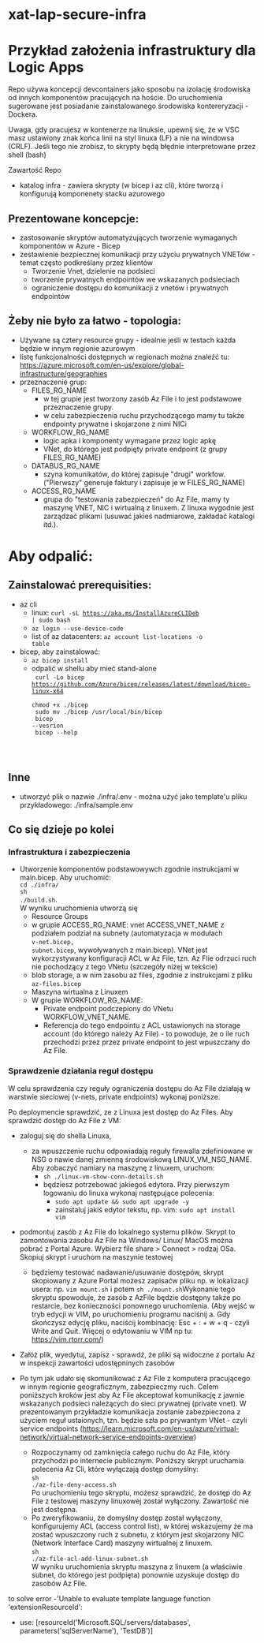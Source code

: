 # xat-lap-secure-infra

# Przykład założenia infrastruktury dla Logic Apps
Repo używa koncepcji devcontainers
jako sposobu na izolację środowiska od innych komponentów pracujących na hoście.
Do uruchomienia sugerowane jest posiadanie zainstalowanego środowiska kontereryzacji - Dockera. 

Uwaga, gdy pracujesz w kontenerze na linuksie, upewnij się, że w VSC masz ustawiony znak końca linii na styl linuxa (LF) a nie na windowsa (CRLF). 
Jeśli tego nie zrobisz, to skrypty będą błędnie interpretowane przez shell (bash)

Zawartość Repo
- katalog infra - zawiera skrypty (w bicep i az cli), które tworzą i konfigurują komponenety stacku azurowego

## Prezentowane koncepcje:
- zastosowanie skryptów automatyzujących tworzenie wymaganych komponentów w Azure - Bicep
- zestawienie bezpiecznej komunikacji przy użyciu prywatnych VNETów - temat często podkreślany przez klientów
    - Tworzenie Vnet, dzielenie na podsieci
    - tworzenie prywatnych endpointów we wskazanych podsieciach
    - ograniczenie dostępu do komunikacji z vnetów i prywatnych endpointów

## Żeby nie było za łatwo - topologia:
- Używane są cztery resource grupy - idealnie jeśli w testach każda będzie w innym regionie azurowym
- listę funkcjonalności dostępnych w regionach można znaleźć tu: https://azure.microsoft.com/en-us/explore/global-infrastructure/geographies
- przeznaczenie grup:
    - FILES_RG_NAME
        - w tej grupie jest tworzony zasób Az File i to jest podstawowe przeznaczenie grupy. 
        - w celu zabezpieczenia ruchu przychodzącego mamy tu także endpointy prywatne i skojarzone z nimi NICi
    - WORKFLOW_RG_NAME
        - logic apka i komponenty wymagane przez logic apkę
        - VNet, do którego jest podpięty private endpoint (z grupy FILES_RG_NAME)
    - DATABUS_RG_NAME
        - szyna komunikatów, do której zapisuje "drugi" workfow. ("Pierwszy" generuje faktury i zapisuje je w FILES_RG_NAME)
    - ACCESS_RG_NAME
        - grupa do "testowania zabezpieczeń" do Az File, mamy ty maszynę VNET, NIC i wirtualną z linuxem. Z linuxa wygodnie jest zarządzać plikami (usuwać jakieś nadmiarowe, zakładać katalogi itd.).

# Aby odpalić:
## Zainstalować prerequisities:
- az cli
    - linux: 
        <code>curl -sL https://aka.ms/InstallAzureCLIDeb | sudo bash</code>
    - <code>az login --use-device-code</code>
    - list of az datacenters: 
        <code>az account list-locations -o table</code>
- bicep, aby zainstalować:
    - <code>az bicep install</code>
    - odpalić w shellu aby mieć stand-alone
    </br><code>
        curl -Lo bicep https://github.com/Azure/bicep/releases/latest/download/bicep-linux-x64</br>
        chmod +x ./bicep</br>
        sudo mv ./bicep /usr/local/bin/bicep</br>
        bicep --vesrion</br>
        bicep --help</br>
    </code>

## Inne
- utworzyć plik o nazwie ./infra/.env - można użyć jako template'u pliku przykładowego: ./infra/sample.env

## Co się dzieje po kolei
### Infrastruktura i zabezpieczenia
- Utworzenie komponentów podstawowywch zgodnie instrukcjami w main.bicep. Aby uruchomić: 
</br><code>cd ./infra/</br>sh ./build.sh</code>. </br>
W wyniku uruchomienia utworzą się
    - Resource Groups
    - w grupie ACCESS_RG_NAME: vnet ACCESS_VNET_NAME z podziałem podział na subnety (automatyzacja w modułach
</br><code>v-net.bicep, subnet.bicep</code>, wywoływanych z main.bicep). VNet jest wykorzystywany konfiguracji ACL w Az File, tzn. Az Flie odrzuci ruch nie pochodzący z tego VNetu (szczegóły niżej w tekście)
    - blob storage, a w nim zasobu az files, zgodnie z instrukcjami z pliku
    </br><code>az-files.bicep</code>
    - Maszyna wirtualna z Linuxem 
    - W grupie WORKFLOW_RG_NAME:
        - Private endpoint podczepiony do VNetu WORKFLOW_VNET_NAME. 
        - Referencja do tego endpointu z ACL ustawionych na storage account (do którego należy Az File) - to powoduje, że o ile ruch przechodzi przez przez private endpoint to jest wpuszczany do Az File.
    
### Sprawdzenie działania reguł dostępu
W celu sprawdzenia czy reguły ograniczenia dostępu do Az File działają w warstwie sieciowej (v-nets, private endpoints) wykonaj poniższe.

Po deploymencie sprawdzić, ze z Linuxa jest dostęp do Az Files. Aby sprawdzić dostęp do Az File z VM:
- zaloguj się do shella Linuxa, 
    - za wpuszczenie ruchu odpowiadają reguły firewalla zdefiniowane w NSG o nawie danej zmienną środowiskową LINUX_VM_NSG_NAME. Aby zobaczyć namiary na maszynę z linuxem, uruchom:
        - <code>sh ./linux-vm-show-conn-details.sh</code>
        - będziesz potrzebować jakiegoś edytora. Przy pierwszym logowaniu do linuxa wykonaj następujące polecenia:
            - <code>sudo apt update && sudo apt upgrade -y</code>
            - zainstaluj jakiś edytor tekstu, np. vim: <code>sudo apt install vim</code>
- podmontuj zasób z Az File do lokalnego systemu plików. Skrypt to zamontowania zasobu Az File na Windows/ Linux/ MacOS można pobrać z Portal Azure. Wybierz file share > Connect > rodzaj OSa. Skopiuj skrypt i uruchom na maszynie testowej
    - będziemy testować nadawanie/usuwanie dostępów, skrypt skopiowany z Azure Portal możesz zapisaćw pliku np. w lokalizacji usera: np. <code>vim mount.sh</code> i potem <code>sh ./mount.sh</code>Wykonanie tego skryptu spowoduje, że zasób z AzFile będzie dostępny także po restarcie, bez konieczności ponownego uruchomienia. (Aby wejść w tryb edycji w VIM, po uruchomieniu programu naciśnij a. Gdy skończysz edycję pliku, naciścij kombinację: Esc + : + w + q - czyli Write and Quit. Więcej o edytowaniu w VIM np tu: https://vim.rtorr.com/)
- Załóż plik, wyedytuj, zapisz
        - sprawdź, że pliki są widoczne z portalu Az w inspekcji zawartości udostępninych zasobów

- Po tym jak udało się skomunikować z Az File z komputera pracującego w innym regionie geograficznym, zabezpieczmy ruch. Celem poniższych kroków jest aby Az File akceptował komunikację z jawnie wskazanych podsieci należących do sieci prywatnej (private vnet). W prezentowanym przykładzie komunikacja zostanie zabezpieczona z użyciem reguł ustaionych, tzn. będzie szła po prywantym VNet - czyli service endpoints (https://learn.microsoft.com/en-us/azure/virtual-network/virtual-network-service-endpoints-overview)
    - Rozpoczynamy od zamknięcia całego ruchu do Az File, który przychodzi po internecie publicznym. Poniższy skrypt uruchamia polecenia Az Cli, które wyłączają dostęp domyślny: 
    </br><code>sh ./az-file-deny-access.sh</code>
    </br>Po uruchomieniu tego skryptu, możesz sprawdzić, że dostęp do Az File z testowej maszyny linuxowej został wyłączony. Zawartość nie jest dostępna.
    - Po zweryfikowaniu, że domyślny dostęp został wyłączony, konfigurujemy ACL (access control list), w której wskazujemy że ma zostać wpuszczony ruch z subnetu, z którym jest skojarzony NIC (Network Interface Card) maszyny wirtualnej z linuxem.</br>
    <code>sh ./az-file-acl-add-linux-subnet.sh</code></br>
    W wyniku uruchomienia skryptu maszyna z linuxem (a właściwie subnet, do którego jest podpięta) ponownie uzyskuje dostęp do zasobów Az File.

to solve error
-'Unable to evaluate template language function 'extensionResourceId':
- use: [resourceId('Microsoft.SQL/servers/databases', parameters('sqlServerName'), 'TestDB')]